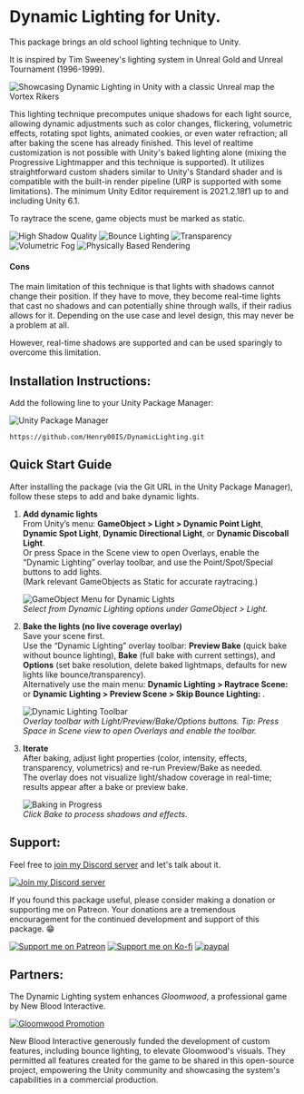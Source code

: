 # Dynamic Lighting for Unity.

This package brings an old school lighting technique to Unity.

It is inspired by Tim Sweeney's lighting system in Unreal Gold and Unreal Tournament (1996-1999).

![Showcasing Dynamic Lighting in Unity with a classic Unreal map the Vortex Rikers](https://raw.githubusercontent.com/wiki/Henry00IS/DynamicLighting/images/home/demo-vortex2-unity.gif)

This lighting technique precomputes unique shadows for each light source, allowing dynamic adjustments such as color changes, flickering, volumetric effects, rotating spot lights, animated cookies, or even water refraction; all after baking the scene has already finished. This level of realtime customization is not possible with Unity's baked lighting alone (mixing the Progressive Lightmapper and this technique is supported). It utilizes straightforward custom shaders similar to Unity's Standard shader and is compatible with the built-in render pipeline (URP is supported with some limitations). The minimum Unity Editor requirement is 2021.2.18f1 up to and including Unity 6.1.

To raytrace the scene, game objects must be marked as static.

![High Shadow Quality](https://raw.githubusercontent.com/wiki/Henry00IS/DynamicLighting/images/home/home-01.png)
![Bounce Lighting](https://raw.githubusercontent.com/wiki/Henry00IS/DynamicLighting/images/home/home-02.png)
![Transparency](https://raw.githubusercontent.com/wiki/Henry00IS/DynamicLighting/images/home/home-03.png)
![Volumetric Fog](https://raw.githubusercontent.com/wiki/Henry00IS/DynamicLighting/images/home/home-04.png)
![Physically Based Rendering](https://raw.githubusercontent.com/wiki/Henry00IS/DynamicLighting/images/home/home-05.png)

#### Cons

The main limitation of this technique is that lights with shadows cannot change their position. If they have to move, they become real-time lights that cast no shadows and can potentially shine through walls, if their radius allows for it. Depending on the use case and level design, this may never be a problem at all.

However, real-time shadows are supported and can be used sparingly to overcome this limitation.

## Installation Instructions:

Add the following line to your Unity Package Manager:

![Unity Package Manager](https://user-images.githubusercontent.com/7905726/84954483-c82ba100-b0f5-11ea-9cd0-1cdc24ef2660.png)

`https://github.com/Henry00IS/DynamicLighting.git`

## Quick Start Guide

After installing the package (via the Git URL in the Unity Package Manager), follow these steps to add and bake dynamic lights.

1. **Add dynamic lights**  
   From Unity’s menu: **GameObject > Light > Dynamic Point Light**, **Dynamic Spot Light**, **Dynamic Directional Light**, or **Dynamic Discoball Light**.  
   Or press Space in the Scene view to open Overlays, enable the “Dynamic Lighting” overlay toolbar, and use the Point/Spot/Special buttons to add lights.  
   (Mark relevant GameObjects as Static for accurate raytracing.)
  
   ![GameObject Menu for Dynamic Lights](https://github.com/user-attachments/assets/c45df1c6-e3f1-41bf-8a14-05d029ec61e5)  
   *Select from Dynamic Lighting options under GameObject > Light.*

2. **Bake the lights (no live coverage overlay)**  
   Save your scene first.  
   Use the “Dynamic Lighting” overlay toolbar: **Preview Bake** (quick bake without bounce lighting), **Bake** (full bake with current settings), and **Options** (set bake resolution, delete baked lightmaps, defaults for new lights like bounce/transparency).  
   Alternatively use the main menu: **Dynamic Lighting > Raytrace Scene: <size>** or **Dynamic Lighting > Preview Scene > Skip Bounce Lighting: <size>**.  
  
   ![Dynamic Lighting Toolbar](https://github.com/user-attachments/assets/f3587f1c-f5db-4448-98b9-0ccbd93b4c19)  
   *Overlay toolbar with Light/Preview/Bake/Options buttons. Tip: Press Space in Scene view to open Overlays and enable the toolbar.*

3. **Iterate**  
   After baking, adjust light properties (color, intensity, effects, transparency, volumetrics) and re-run Preview/Bake as needed.  
   The overlay does not visualize light/shadow coverage in real-time; results appear after a bake or preview bake.
  
   ![Baking in Progress](https://github.com/user-attachments/assets/3c01df83-161d-4184-b01b-6afcf2f25e28)  
   *Click Bake to process shadows and effects.*



## Support:

Feel free to [join my Discord server](https://discord.gg/sKEvrBwHtq) and let's talk about it.

[![Join my Discord server](https://dcbadge.limes.pink/api/server/sKEvrBwHtq)](https://discord.gg/sKEvrBwHtq)

If you found this package useful, please consider making a donation or supporting me on Patreon. Your donations are a tremendous encouragement for the continued development and support of this package. 😁

[![Support me on Patreon](https://raw.githubusercontent.com/wiki/Henry00IS/DynamicLighting/images/badges/patreon.svg)](https://patreon.com/henrydejongh) [![Support me on Ko-fi](https://raw.githubusercontent.com/wiki/Henry00IS/DynamicLighting/images/badges/kofi.svg)](https://ko-fi.com/henry00) [![paypal](https://raw.githubusercontent.com/wiki/Henry00IS/DynamicLighting/images/badges/paypal.svg)](https://paypal.me/henrydejongh)

## Partners:

The Dynamic Lighting system enhances _Gloomwood_, a professional game by New Blood Interactive.

[![Gloomwood Promotion](https://raw.githubusercontent.com/wiki/Henry00IS/DynamicLighting/images/home/partner-gloomwood.png)](https://store.steampowered.com/app/1150760/Gloomwood/)

New Blood Interactive generously funded the development of custom features, including bounce lighting, to elevate Gloomwood's visuals. They permitted all features created for the game to be shared in this open-source project, empowering the Unity community and showcasing the system's capabilities in a commercial production.
